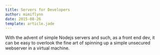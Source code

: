 ```yaml
---
title: Servers for Developers
author: mimiflynn
date: 2015-08-26
template: article.jade
---
```


With the advent of simple Nodejs servers and such, as a front end dev, it can be easy to overlook the fine art of spinning up a simple unsecured webserver in a virtual machine.

<span class="more"></span>